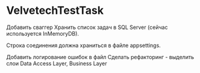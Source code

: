 # VelvetechTestTask
Добавить сваггер Хранить список задач в SQL Server (сейчас используется InMemoryDB). 

Строка соединения должна храниться в файле appsettings. 

Добавить логирование ошибок в файл Сделать рефакторинг - 
выделить слои Data Access Layer, Business Layer
